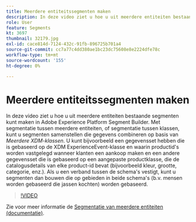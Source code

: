 ```yaml
---
title: Meerdere entiteitssegmenten maken
description: In deze video ziet u hoe u uit meerdere entiteiten bestaande segmenten kunt maken in Adobe Experience Platform Segment Builder.  Met segmentatie over meerdere entiteiten, of segmentatie over klassen, kunt u segmenten samenstellen die gegevens combineren op basis van meerdere XDM-klassen.
role: User
feature: Segments
kt: 3697
thumbnail: 32179.jpg
exl-id: cace814d-7124-432c-91fb-896725b701a4
source-git-commit: cc7a77c4dd380ae1bc23dc75608e8e2224dfe78c
workflow-type: tm+mt
source-wordcount: '155'
ht-degree: 0%

---
```


# Meerdere entiteitssegmenten maken

In deze video ziet u hoe u uit meerdere entiteiten bestaande segmenten kunt maken in Adobe Experience Platform Segment Builder.  Met segmentatie tussen meerdere entiteiten, of segmentatie tussen klassen, kunt u segmenten samenstellen die gegevens combineren op basis van *Meerdere XDM-klassen*. U kunt bijvoorbeeld een gegevensset hebben die is gebaseerd op de XDM ExperienceEvent-klasse en waarin productid&#39;s worden vastgelegd wanneer klanten een aankoop maken en een andere gegevensset die is gebaseerd op een aangepaste productklasse, die de catalogusdetails van elke product-id bevat (bijvoorbeeld kleur, grootte, categorie, enz.). Als u een verband tussen de schema&#39;s vestigt, kunt u segmenten dan bouwen die op gebieden in beide schema&#39;s (b.v. mensen worden gebaseerd die jassen kochten) worden gebaseerd.

<!--Segment context (segment payload) allows you to provide key contextual details, such as a visitor's abandoned cart contents, in your segment definition so you can send personalized messages.-->

>[!VIDEO](https://video.tv.adobe.com/v/32179?quality=12&learn=on)

Zie voor meer informatie de [Segmentatie van meerdere entiteiten (documentatie)](https://experienceleague.adobe.com/docs/experience-platform/segmentation/multi-entity-segmentation.html).
